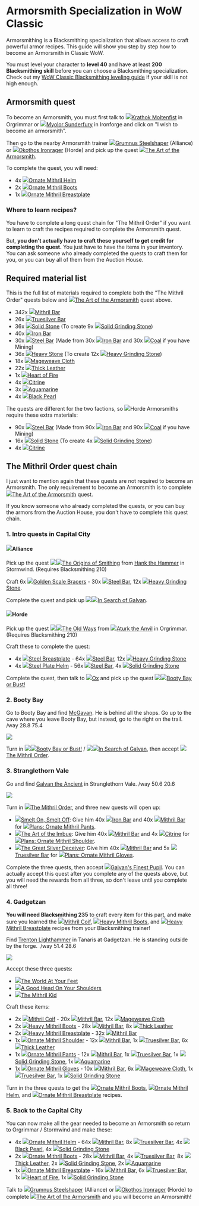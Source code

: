 # Armorsmith Specialization in WoW Classic

Armorsmithing is a Blacksmithing specialization that allows access to craft powerful armor recipes. This guide will show you step by step how to become an Armorsmith in Classic WoW.

You must level your character to **level 40** and have at least **200 Blacksmithing skill** before you can choose a Blacksmithing specialization. Check out my [WoW Classic Blacksmithing leveling guide](/classic/blacksmithing-leveling-guide-classic-wow) if your skill is not high enough.

## Armorsmith quest

To become an Armorsmith, you must first talk to [![](/images/icons/horde.png)Krathok Moltenfist](https://www.wowhead.com/classic/npc=11176) in Orgrimmar or [![](/images/icons/alliance.png)Myolor Sunderfury](https://www.wowhead.com/classic/npc=11145) in Ironforge and click on "I wish to become an armorsmith".

Then go to the nearby Armorsmith trainer [![](/images/icons/alliance.png)Grumnus Steelshaper](https://www.wowhead.com/classic/npc=5164) (Alliance) or [![](/images/icons/horde.png)Okothos Ironrager](https://www.wowhead.com/classic/npc=11177) (Horde) and pick up the quest [![](/images/icons/quest_start.gif)The Art of the Armorsmith](https://www.wowhead.com/classic/quest=5283).

To complete the quest, you will need:

*   4x [![](https://wow.zamimg.com/images/wow/icons/small/inv_helmet_10.jpg)Ornate Mithril Helm](https://www.wowhead.com/classic/spell=9980)
*   2x [![](https://wow.zamimg.com/images/wow/icons/small/inv_boots_01.jpg)Ornate Mithril Boots](https://www.wowhead.com/classic/spell=9979)
*   1x [![](https://wow.zamimg.com/images/wow/icons/small/inv_chest_plate10.jpg)Ornate Mithril Breastplate](https://www.wowhead.com/classic/spell=9972)

### Where to learn recipes?

You have to complete a long quest chain for "The Mithril Order" if you want to learn to craft the recipes required to complete the Armorsmith quest.

But, **you don't actually have to craft these yourself to get credit for completing the quest.** You just have to have the items in your inventory. You can ask someone who already completed the quests to craft them for you, or you can buy all of them from the Auction House.

## Required material list

This is the full list of materials required to complete both the "The Mithril Order" quests below and [![](/images/icons/quest_start.gif)The Art of the Armorsmith](https://www.wowhead.com/classic/quest=5283) quest above.

*   342x [![](https://wow.zamimg.com/images/wow/icons/small/inv_ingot_06.jpg)Mithril Bar](https://www.wowhead.com/classic/item=3860)
*   26x [![](https://wow.zamimg.com/images/wow/icons/small/inv_ingot_08.jpg)Truesilver Bar](https://www.wowhead.com/classic/item=6037)
*   36x [![](https://wow.zamimg.com/images/wow/icons/small/inv_stone_10.jpg)Solid Stone](https://www.wowhead.com/classic/item=7912) (To create 9x [![](https://wow.zamimg.com/images/wow/icons/small/inv_stone_grindingstone_04.jpg)Solid Grinding Stone](https://www.wowhead.com/classic/item=7966))
*   40x [![](https://wow.zamimg.com/images/wow/icons/small/inv_ingot_iron.jpg)Iron Bar](https://www.wowhead.com/classic/item=3575)
*   30x [![](https://wow.zamimg.com/images/wow/icons/small/inv_ingot_steel.jpg)Steel Bar](https://www.wowhead.com/classic/item=3859) (Made from 30x [![](https://wow.zamimg.com/images/wow/icons/small/inv_ingot_iron.jpg)Iron Bar](https://www.wowhead.com/classic/item=3575) and 30x [![](https://wow.zamimg.com/images/wow/icons/small/inv_ore_tin_01.jpg)Coal](https://www.wowhead.com/classic/item=3857) if you have Mining)
*   36x [![](https://wow.zamimg.com/images/wow/icons/small/inv_stone_12.jpg)Heavy Stone](https://www.wowhead.com/classic/item=2838) (To create 12x [![](https://wow.zamimg.com/images/wow/icons/small/inv_stone_grindingstone_03.jpg)Heavy Grinding Stone](https://www.wowhead.com/classic/spell=3337))
*   18x [![](https://wow.zamimg.com/images/wow/icons/small/inv_fabric_mageweave_01.jpg)Mageweave Cloth](https://www.wowhead.com/classic/item=4338)
*   22x [![](https://wow.zamimg.com/images/wow/icons/small/inv_misc_leatherscrap_08.jpg)Thick Leather](https://www.wowhead.com/classic/item=4304)
*   1x [![](https://wow.zamimg.com/images/wow/icons/small/spell_fire_lavaspawn.jpg)Heart of Fire](https://www.wowhead.com/classic/item=7077)
*   4x [![](https://wow.zamimg.com/images/wow/icons/small/inv_misc_gem_opal_02.jpg)Citrine](https://www.wowhead.com/classic/item=3864)
*   3x [![](https://wow.zamimg.com/images/wow/icons/small/inv_misc_gem_crystal_02.jpg)Aquamarine](https://www.wowhead.com/classic/item=7909)
*   4x [![](https://wow.zamimg.com/images/wow/icons/small/inv_misc_gem_pearl_01.jpg)Black Pearl](https://www.wowhead.com/classic/item=7971)

The quests are different for the two factions, so ![](/images/icons/horde.png)Horde Armorsmiths require these extra materials:

*   90x [![](https://wow.zamimg.com/images/wow/icons/small/inv_ingot_steel.jpg)Steel Bar](https://www.wowhead.com/classic/item=3859) (Made from 90x [![](https://wow.zamimg.com/images/wow/icons/small/inv_ingot_iron.jpg)Iron Bar](https://www.wowhead.com/classic/item=3575) and 90x [![](https://wow.zamimg.com/images/wow/icons/small/inv_ore_tin_01.jpg)Coal](https://www.wowhead.com/classic/item=3857) if you have Mining)
*   16x [![](https://wow.zamimg.com/images/wow/icons/small/inv_stone_10.jpg)Solid Stone](https://www.wowhead.com/classic/item=7912) (To create 4x [![](https://wow.zamimg.com/images/wow/icons/small/inv_stone_grindingstone_04.jpg)Solid Grinding Stone](https://www.wowhead.com/classic/item=7966))
*   4x [![](https://wow.zamimg.com/images/wow/icons/small/inv_misc_gem_opal_02.jpg)Citrine](https://www.wowhead.com/classic/item=3864)

## The Mithril Order quest chain

I just want to mention again that these quests are not required to become an Armorsmith. The only requirement to become an Armorsmith is to complete [![](/images/icons/quest_start.gif)The Art of the Armorsmith](https://www.wowhead.com/classic/quest=5283) quest.

If you know someone who already completed the quests, or you can buy the armors from the Auction House, you don't have to complete this quest chain.

### 1\. Intro quests in Capital City

#### ![](/images/icons/alliance-m.png)**Alliance**

Pick up the quest [![](/images/icons/quest_start.gif)![](/images/icons/alliance.png)The Origins of Smithing](https://www.wowhead.com/classic/quest=2758) from [Hank the Hammer](https://www.wowhead.com/classic/npc=7798) in Stormwind. (Requires Blacksmithing 210)

Craft 6x [![](https://wow.zamimg.com/images/wow/icons/small/inv_bracer_10.jpg)Golden Scale Bracers](https://www.wowhead.com/classic/spell=7223) - 30x [![](https://wow.zamimg.com/images/wow/icons/small/inv_ingot_steel.jpg)Steel Bar](https://www.wowhead.com/classic/item=3859), 12x [![](https://wow.zamimg.com/images/wow/icons/small/inv_stone_grindingstone_03.jpg)Heavy Grinding Stone](https://www.wowhead.com/classic/item=3486).

Complete the quest and pick up [![](/images/icons/quest_start.gif)![](/images/icons/alliance.png)In Search of Galvan](https://www.wowhead.com/classic/quest=2759).

#### ![](/images/icons/horde-m.png)**Horde**

Pick up the quest [![](/images/icons/quest_start.gif)![](/images/icons/horde.png)The Old Ways](https://www.wowhead.com/classic/quest=2756) from [![](/images/icons/horde.png)Aturk the Anvil](https://www.wowhead.com/classic/npc=7792) in Orgrimmar. (Requires Blacksmithing 210)

Craft these to complete the quest:

*   4x [![](https://wow.zamimg.com/images/wow/icons/small/inv_chest_plate05.jpg)Steel Breastplate](https://www.wowhead.com/classic/spell=9916) - 64x [![](https://wow.zamimg.com/images/wow/icons/small/inv_ingot_steel.jpg)Steel Bar](https://www.wowhead.com/classic/item=3859), 12x [![](https://wow.zamimg.com/images/wow/icons/small/inv_stone_grindingstone_03.jpg)Heavy Grinding Stone](https://www.wowhead.com/classic/item=3486)
*   4x [![](https://wow.zamimg.com/images/wow/icons/small/inv_helmet_03.jpg)Steel Plate Helm](https://www.wowhead.com/classic/spell=9935) - 56x [![](https://wow.zamimg.com/images/wow/icons/small/inv_ingot_steel.jpg)Steel Bar](https://www.wowhead.com/classic/item=3859), 4x [![](https://wow.zamimg.com/images/wow/icons/small/inv_stone_grindingstone_04.jpg)Solid Grinding Stone](https://www.wowhead.com/classic/item=7966)

Complete the quest, then talk to [![](/images/icons/horde.png)Ox](https://www.wowhead.com/classic/npc=7793) and pick up the quest [![](/images/icons/quest_start.gif)![](/images/icons/horde.png)Booty Bay or Bust!](https://www.wowhead.com/classic/quest=2757)

### 2\. Booty Bay

Go to Booty Bay and find [McGavan](https://www.wowhead.com/classic/npc=7794). He is behind all the shops. Go up to the cave where you leave Booty Bay, but instead, go to the right on the trail. /way 28.8 75.4

![](/images/classic/armorsmith-booty-bay-mcgavan-location.jpg)

Turn in [![](/images/icons/quest_start.gif)![](/images/icons/horde.png)Booty Bay or Bust!](https://www.wowhead.com/classic/quest=2757) / [![](/images/icons/quest_start.gif)![](/images/icons/alliance.png)In Search of Galvan](https://www.wowhead.com/classic/quest=2759), then accept [![](/images/icons/quest_start.gif)The Mithril Order](https://www.wowhead.com/classic/quest=2760).

### 3\. Stranglethorn Vale

Go and find [Galvan the Ancient](https://www.wowhead.com/classic/npc=7802) in Stranglethorn Vale. /way 50.6 20.6

![](/images/classic/armorsmith-stv-galvan-location.jpg)

Turn in [![](/images/icons/quest_start.gif)The Mithril Order](https://www.wowhead.com/classic/quest=2760), and three new quests will open up:

*   [![](/images/icons/quest_start.gif)Smelt On, Smelt Off](https://www.wowhead.com/classic/quest=2761): Give him 40x [![](https://wow.zamimg.com/images/wow/icons/small/inv_ingot_iron.jpg)Iron Bar](https://www.wowhead.com/classic/item=3575) and 40x [![](https://wow.zamimg.com/images/wow/icons/small/inv_ingot_06.jpg)Mithril Bar](https://www.wowhead.com/classic/item=3860) for [![](https://wow.zamimg.com/images/wow/icons/small/inv_scroll_06.jpg)Plans: Ornate Mithril Pants](https://www.wowhead.com/classic/item=7983).
*   [![](/images/icons/quest_start.gif)The Art of the Imbue](https://www.wowhead.com/classic/quest=2763): Give him 40x [![](https://wow.zamimg.com/images/wow/icons/small/inv_ingot_06.jpg)Mithril Bar](https://www.wowhead.com/classic/item=3860) and 4x [![](https://wow.zamimg.com/images/wow/icons/small/inv_misc_gem_opal_02.jpg)Citrine](https://www.wowhead.com/classic/item=3864) for [![](https://wow.zamimg.com/images/wow/icons/small/inv_scroll_06.jpg)Plans: Ornate Mithril Shoulder](https://www.wowhead.com/classic/item=7985).
*   [![](/images/icons/quest_start.gif)The Great Silver Deceiver](https://www.wowhead.com/classic/quest=2762): Give him 40x [![](https://wow.zamimg.com/images/wow/icons/small/inv_ingot_06.jpg)Mithril Bar](https://www.wowhead.com/classic/item=3860) and 5x [![](https://wow.zamimg.com/images/wow/icons/small/inv_ingot_08.jpg)Truesilver Bar](https://www.wowhead.com/classic/item=6037) for [![](https://wow.zamimg.com/images/wow/icons/small/inv_scroll_06.jpg)Plans: Ornate Mithril Gloves](https://www.wowhead.com/classic/item=7984).

Complete the three quests, then accept [![](/images/icons/quest_start.gif)Galvan's Finest Pupil](https://www.wowhead.com/classic/quest=2764). You can actually accept this quest after you complete any of the quests above, but you will need the rewards from all three, so don't leave until you complete all three!

### 4\. Gadgetzan

**You will need Blacksmithing 235** to craft every item for this part, and make sure you learned the [![](https://wow.zamimg.com/images/wow/icons/small/inv_helmet_35.jpg)Mithril Coif](https://www.wowhead.com/classic/spell=9961), [![](https://wow.zamimg.com/images/wow/icons/small/inv_boots_plate_01.jpg)Heavy Mithril Boots](https://www.wowhead.com/classic/spell=9968), and [![](https://wow.zamimg.com/images/wow/icons/small/inv_chest_plate10.jpg)Heavy Mithril Breastplate](https://www.wowhead.com/classic/spell=9959) recipes from your Blacksmithing trainer!

Find [Trenton Lighthammer](https://www.wowhead.com/classic/npc=7804) in Tanaris at Gadgetzan. He is standing outside by the forge.  /way 51.4 28.6

![](/images/classic/armorsmith-tanaris.jpg)

Accept these three quests:

*   [![](/images/icons/quest_start.gif)The World At Your Feet](https://www.wowhead.com/classic/quest=2772)
*   [![](/images/icons/quest_start.gif)A Good Head On Your Shoulders](https://www.wowhead.com/classic/quest=2771)
*   [![](/images/icons/quest_start.gif)The Mithril Kid](https://www.wowhead.com/classic/quest=2773)

Craft these items:

*   2x [![](https://wow.zamimg.com/images/wow/icons/small/inv_helmet_35.jpg)Mithril Coif](https://www.wowhead.com/classic/spell=9961) - 20x [![](https://wow.zamimg.com/images/wow/icons/small/inv_ingot_06.jpg)Mithril Bar](https://www.wowhead.com/classic/item=3860), 12x [![](https://wow.zamimg.com/images/wow/icons/small/inv_fabric_mageweave_01.jpg)Mageweave Cloth](https://www.wowhead.com/classic/item=4338)
*   2x [![](https://wow.zamimg.com/images/wow/icons/small/inv_boots_plate_01.jpg)Heavy Mithril Boots](https://www.wowhead.com/classic/spell=9968) - 28x [![](https://wow.zamimg.com/images/wow/icons/small/inv_ingot_06.jpg)Mithril Bar](https://www.wowhead.com/classic/item=3860), 8x [![](https://wow.zamimg.com/images/wow/icons/small/inv_misc_leatherscrap_08.jpg)Thick Leather](https://www.wowhead.com/classic/item=4304)
*   2x [![](https://wow.zamimg.com/images/wow/icons/small/inv_chest_plate10.jpg)Heavy Mithril Breastplate](https://www.wowhead.com/classic/spell=9959) - 32x [![](https://wow.zamimg.com/images/wow/icons/small/inv_ingot_06.jpg)Mithril Bar](https://www.wowhead.com/classic/item=3860)
*   1x [![](https://wow.zamimg.com/images/wow/icons/small/inv_shoulder_09.jpg)Ornate Mithril Shoulder](https://www.wowhead.com/classic/spell=9952) - 12x [![](https://wow.zamimg.com/images/wow/icons/small/inv_ingot_06.jpg)Mithril Bar](https://www.wowhead.com/classic/item=3860), 1x [![](https://wow.zamimg.com/images/wow/icons/small/inv_ingot_08.jpg)Truesilver Bar](https://www.wowhead.com/classic/item=6037), 6x [![](https://wow.zamimg.com/images/wow/icons/small/inv_misc_leatherscrap_08.jpg)Thick Leather](https://www.wowhead.com/classic/item=4304)
*   1x [![](https://wow.zamimg.com/images/wow/icons/small/inv_pants_04.jpg)Ornate Mithril Pants](https://www.wowhead.com/classic/spell=9945) - 12x [![](https://wow.zamimg.com/images/wow/icons/small/inv_ingot_06.jpg)Mithril Bar](https://www.wowhead.com/classic/item=3860), 1x [![](https://wow.zamimg.com/images/wow/icons/small/inv_ingot_08.jpg)Truesilver Bar](https://www.wowhead.com/classic/item=6037), 1x [![](https://wow.zamimg.com/images/wow/icons/small/inv_stone_grindingstone_04.jpg)Solid Grinding Stone](https://www.wowhead.com/classic/item=7966), 1x [![](https://wow.zamimg.com/images/wow/icons/small/inv_misc_gem_crystal_02.jpg)Aquamarine](https://www.wowhead.com/classic/item=7909)
*   1x [![](https://wow.zamimg.com/images/wow/icons/small/inv_gauntlets_31.jpg)Ornate Mithril Gloves](https://www.wowhead.com/classic/spell=9950) - 10x [![](https://wow.zamimg.com/images/wow/icons/small/inv_ingot_06.jpg)Mithril Bar](https://www.wowhead.com/classic/item=3860), 6x [![](https://wow.zamimg.com/images/wow/icons/small/inv_fabric_mageweave_01.jpg)Mageweave Cloth](https://www.wowhead.com/classic/item=4338), 1x [![](https://wow.zamimg.com/images/wow/icons/small/inv_ingot_08.jpg)Truesilver Bar](https://www.wowhead.com/classic/item=6037), 1x [![](https://wow.zamimg.com/images/wow/icons/small/inv_stone_grindingstone_04.jpg)Solid Grinding Stone](https://www.wowhead.com/classic/item=7966)

Turn in the three quests to get the [![](https://wow.zamimg.com/images/wow/icons/small/inv_boots_01.jpg)Ornate Mithril Boots](https://www.wowhead.com/classic/spell=9979), [![](https://wow.zamimg.com/images/wow/icons/small/inv_helmet_10.jpg)Ornate Mithril Helm](https://www.wowhead.com/classic/spell=9980), and [![](https://wow.zamimg.com/images/wow/icons/small/inv_chest_plate10.jpg)Ornate Mithril Breastplate](https://www.wowhead.com/classic/spell=9972) recipes. 

### 5\. Back to the Capital City

You can now make all the gear needed to become an Armorsmith so return to Orgrimmar / Stormwind and make these:

*   4x [![](https://wow.zamimg.com/images/wow/icons/small/inv_helmet_10.jpg)Ornate Mithril Helm](https://www.wowhead.com/classic/spell=9980) - 64x [![](https://wow.zamimg.com/images/wow/icons/small/inv_ingot_06.jpg)Mithril Bar](https://www.wowhead.com/classic/item=3860), 8x [![](https://wow.zamimg.com/images/wow/icons/small/inv_ingot_08.jpg)Truesilver Bar](https://www.wowhead.com/classic/item=6037), 4x [![](https://wow.zamimg.com/images/wow/icons/small/inv_misc_gem_pearl_01.jpg)Black Pearl](https://www.wowhead.com/classic/item=7971), 4x [![](https://wow.zamimg.com/images/wow/icons/small/inv_stone_grindingstone_04.jpg)Solid Grinding Stone](https://www.wowhead.com/classic/item=7966)
*   2x [![](https://wow.zamimg.com/images/wow/icons/small/inv_boots_01.jpg)Ornate Mithril Boots](https://www.wowhead.com/classic/spell=9979) - 28x [![](https://wow.zamimg.com/images/wow/icons/small/inv_ingot_06.jpg)Mithril Bar](https://www.wowhead.com/classic/item=3860), 4x [![](https://wow.zamimg.com/images/wow/icons/small/inv_ingot_08.jpg)Truesilver Bar](https://www.wowhead.com/classic/item=6037), 8x [![](https://wow.zamimg.com/images/wow/icons/small/inv_misc_leatherscrap_08.jpg)Thick Leather](https://www.wowhead.com/classic/item=4304), 2x [![](https://wow.zamimg.com/images/wow/icons/small/inv_stone_grindingstone_04.jpg)Solid Grinding Stone](https://www.wowhead.com/classic/item=7966), 2x [![](https://wow.zamimg.com/images/wow/icons/small/inv_misc_gem_crystal_02.jpg)Aquamarine](https://www.wowhead.com/classic/item=7909)
*   1x [![](https://wow.zamimg.com/images/wow/icons/small/inv_chest_plate10.jpg)Ornate Mithril Breastplate](https://www.wowhead.com/classic/spell=9972) - 16x [![](https://wow.zamimg.com/images/wow/icons/small/inv_ingot_06.jpg)Mithril Bar](https://www.wowhead.com/classic/item=3860), 6x [![](https://wow.zamimg.com/images/wow/icons/small/inv_ingot_08.jpg)Truesilver Bar](https://www.wowhead.com/classic/item=6037), 1x [![](https://wow.zamimg.com/images/wow/icons/small/spell_fire_lavaspawn.jpg)Heart of Fire](https://www.wowhead.com/classic/item=7077), 1x [![](https://wow.zamimg.com/images/wow/icons/small/inv_stone_grindingstone_04.jpg)Solid Grinding Stone](https://www.wowhead.com/classic/item=7966)

Talk to [![](/images/icons/alliance.png)Grumnus Steelshaper](https://www.wowhead.com/classic/npc=5164) (Alliance) or [![](/images/icons/horde.png)Okothos Ironrager](https://www.wowhead.com/classic/npc=11177) (Horde) to complete [![](/images/icons/quest_start.gif)The Art of the Armorsmith](https://www.wowhead.com/classic/quest=5283) and you will become an Armorsmith!
